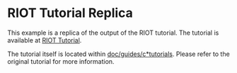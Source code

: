 # RIOT Tutorial Replica

This example is a replica of the output of the RIOT tutorial. The tutorial is available at [RIOT Tutorial](https://guide.riot-os.org).

The tutorial itself is located within [doc/guides/c*tutorials](/doc/guides/c*tutorials/). Please refer to the original tutorial for more information.
